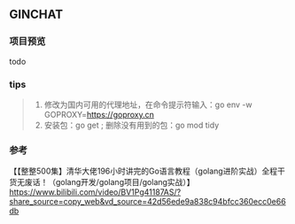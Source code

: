 ## GINCHAT

### 项目预览
todo

### tips
> 1. 修改为国内可用的代理地址，在命令提示符输入：go env -w GOPROXY=https://goproxy.cn
> 2. 安装包：go get <pkg name>; 删除没有用到的包：go mod tidy

### 参考
【【整整500集】清华大佬196小时讲完的Go语言教程（golang进阶实战）全程干货无废话！（golang开发/golang项目/golang实战）】 https://www.bilibili.com/video/BV1Pg41187AS/?share_source=copy_web&vd_source=42d56ede9a838c94bfcc360ecc0e66db